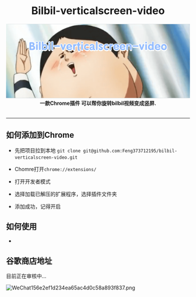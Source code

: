 

<h1 align="center"> Bilbil-verticalscreen-video </h1>
<div align="center">
  <img src="/img/banner.png" width="560" />
</div>
<div align="center">
  <strong>一款Chrome插件 可以帮你旋转bilbil视频变成竖屏.</strong>
</div>
<br />

- - - 


##  如何添加到Chrome

- 先把项目拉到本地
`git clone git@github.com:Feng373712195/bilbil-verticalscreen-video.git`

- Chomre打开`chrome://extensions/`

- 打开开发者模式

- 选择加载已解压的扩展程序，选择插件文件夹

- 添加成功，记得开启


##  如何使用

- 




##  谷歌商店地址

目前正在审核中...

![WeChat156e2ef1d234ea65ac4d0c58a893f837.png](https://p9-juejin.byteimg.com/tos-cn-i-k3u1fbpfcp/f1bff9bcb60d438192b7e74b47fafae3~tplv-k3u1fbpfcp-watermark.image)
